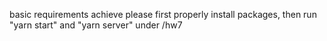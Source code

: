 basic requirements achieve
please first properly install packages,
then run "yarn start" and "yarn server" under /hw7
